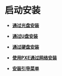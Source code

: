 # 启动安装<a name="ZH-CN_TOPIC_0183222652"></a>

-   **[通过光盘安装](通过光盘安装.md)**  

-   **[通过U盘安装](通过U盘安装.md)**  

-   **[通过硬盘安装](通过硬盘安装.md)**  

-   **[使用PXE通过网络安装](使用PXE通过网络安装.md)**  

-   **[安装引导菜单](安装引导菜单.md)**  


